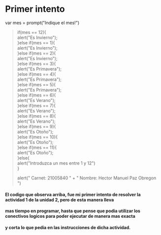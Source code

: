 # Primer intento

var mes = prompt("Indique el mes!")

> <p>if(mes == 12){<br>
>    alert("Es Invierno");<br>
>  }else if(mes == 1){<br>
>    alert("Es Invierno");<br>
>  }else if(mes == 2){<br>
>    alert("Es Invierno");<br>
>  }else if(mes == 3){<br>
>    alert("Es Primavera");<br>
>  }else if(mes == 4){<br>
>    alert("Es Primavera");<br>
>  }else if(mes == 5){<br>
>    alert("Es Primavera");<br> 
>  }else if(mes == 6){<br>
>    alert("Es Verano");<br> 
>  }else if(mes == 7){<br>
>    alert("Es Verano");<br> 
>  }else if(mes == 8){<br>
>    alert("Es Verano");<br>
>  }else if(mes == 9){<br>
>    alert("Es Otoño");<br>
>  }else if(mes == 10){<br>
>    alert("Es Otoño");<br>
>  }else if(mes == 11){<br>
>    alert("Es Otoño");<br> 
>}else{<br>
>   alert("Introduzca un mes entre 1 y 12")<br>
>}<p>
>alert(" Carnet: 21005840 " + " Nombre: Hector Manuel Paz Obregon ")
    




#### <p>El codigo que observa arriba, fue mi primer intento de resolver la actividad 1 de la unidad 2, pero de esta manera lleva<br>
#### mas tiempo en programar, hasta que pense que podia utilizar los conectivos logicos para poder ejecutar de manera mas exacta <br>
#### y corta lo que pedia en las instrucciones de dicha actividad.<p>
